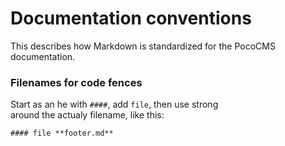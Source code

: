 # Documentation conventions

This describes how Markdown is standardized for the PocoCMS documentation.

### Filenames for code fences

Start as an he with `####`, add `file`, then use strong  
around the actualy filename, like this: 

```
#### file **footer.md**
```



